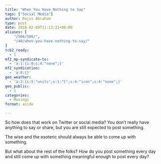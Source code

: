 ```yaml
---
title: "When You Have Nothing to Say"
tags: ["Social Media"]
author: Rajiv Abraham
type: post
date: 2018-02-09T11:13:21+00:00
aliases: [
    "/506/506/",
    "/40/when-you-have-nothing-to-say/"
]
tcb2_ready:
  - 1
mf2_mp-syndicate-to:
  - 'a:1:{i:0;s:4:"none";}'
mf2_syndication:
  - 'a:0:{}'
geo_weather:
  - 'a:2:{s:5:"units";s:1:"C";s:4:"icon";s:4:"none";}'
geo_public:
  - 1
categories:
  - Musings
format: aside

---
```

<p style="text-align: left;">
  So how does that work on Twitter or social media? You don&#8217;t really have anything to say or share, but you are still expected to post something.
</p>

<p style="text-align: left;">
  The wise and the esoteric should always be able to come up with something.
</p>

<p style="text-align: left;">
  But what about the rest of the folks? How do you post something every day and still come up with something meaningful enough to post every day?
</p>